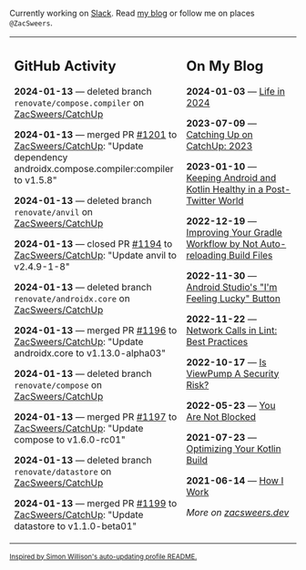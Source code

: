 Currently working on [Slack](https://slack.com/). Read [my blog](https://zacsweers.dev/) or follow me on places `@ZacSweers`.

<table><tr><td valign="top" width="60%">

## GitHub Activity
<!-- githubActivity starts -->
**2024-01-13** — deleted branch `renovate/compose.compiler` on [ZacSweers/CatchUp](https://github.com/ZacSweers/CatchUp)

**2024-01-13** — merged PR [#1201](https://github.com/ZacSweers/CatchUp/pull/1201) to [ZacSweers/CatchUp](https://github.com/ZacSweers/CatchUp): "Update dependency androidx.compose.compiler:compiler to v1.5.8"

**2024-01-13** — deleted branch `renovate/anvil` on [ZacSweers/CatchUp](https://github.com/ZacSweers/CatchUp)

**2024-01-13** — closed PR [#1194](https://github.com/ZacSweers/CatchUp/pull/1194) to [ZacSweers/CatchUp](https://github.com/ZacSweers/CatchUp): "Update anvil to v2.4.9-1-8"

**2024-01-13** — deleted branch `renovate/androidx.core` on [ZacSweers/CatchUp](https://github.com/ZacSweers/CatchUp)

**2024-01-13** — merged PR [#1196](https://github.com/ZacSweers/CatchUp/pull/1196) to [ZacSweers/CatchUp](https://github.com/ZacSweers/CatchUp): "Update androidx.core to v1.13.0-alpha03"

**2024-01-13** — deleted branch `renovate/compose` on [ZacSweers/CatchUp](https://github.com/ZacSweers/CatchUp)

**2024-01-13** — merged PR [#1197](https://github.com/ZacSweers/CatchUp/pull/1197) to [ZacSweers/CatchUp](https://github.com/ZacSweers/CatchUp): "Update compose to v1.6.0-rc01"

**2024-01-13** — deleted branch `renovate/datastore` on [ZacSweers/CatchUp](https://github.com/ZacSweers/CatchUp)

**2024-01-13** — merged PR [#1199](https://github.com/ZacSweers/CatchUp/pull/1199) to [ZacSweers/CatchUp](https://github.com/ZacSweers/CatchUp): "Update datastore to v1.1.0-beta01"
<!-- githubActivity ends -->
</td><td valign="top" width="40%">

## On My Blog
<!-- blog starts -->
**2024-01-03** — [Life in 2024](https://www.zacsweers.dev/life-in-2024/)

**2023-07-09** — [Catching Up on CatchUp: 2023](https://www.zacsweers.dev/catching-up-on-catchup-2023/)

**2023-01-10** — [Keeping Android and Kotlin Healthy in a Post-Twitter World](https://www.zacsweers.dev/keeping-android-healthy/)

**2022-12-19** — [Improving Your Gradle Workflow by Not Auto-reloading Build Files](https://www.zacsweers.dev/improving-your-workflow-by-not-auto-reloading-build-files/)

**2022-11-30** — [Android Studio's "I'm Feeling Lucky" Button](https://www.zacsweers.dev/android-studios-im-feeling-lucky-button/)

**2022-11-22** — [Network Calls in Lint: Best Practices](https://www.zacsweers.dev/network-calls-in-lint-best-practices/)

**2022-10-17** — [Is ViewPump A Security Risk?](https://www.zacsweers.dev/is-viewpump-a-security-risk/)

**2022-05-23** — [You Are Not Blocked](https://www.zacsweers.dev/you-are-not-blocked/)

**2021-07-23** — [Optimizing Your Kotlin Build](https://www.zacsweers.dev/optimizing-your-kotlin-build/)

**2021-06-14** — [How I Work](https://www.zacsweers.dev/how-i-work/)
<!-- blog ends -->
_More on [zacsweers.dev](https://zacsweers.dev/)_
</td></tr></table>

<sub><a href="https://simonwillison.net/2020/Jul/10/self-updating-profile-readme/">Inspired by Simon Willison's auto-updating profile README.</a></sub>